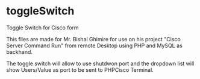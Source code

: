 # toggleSwitch
Toggle Switch for Cisco form


This files are made for Mr. Bishal Ghimire for use on his project "Cisco Server Command Run" from remote Desktop using PHP and MySQL as backhand.

The toggle switch will allow to use shutdwon port and the dropdown list will show Users/Value as port to be sent to PHPCisco Terminal.
